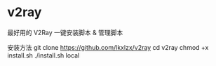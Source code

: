 # v2ray
最好用的 V2Ray 一键安装脚本 &amp; 管理脚本

安装方法
git clone https://github.com/lkxlzx/v2ray
cd v2ray
chmod +x install.sh
./install.sh local
